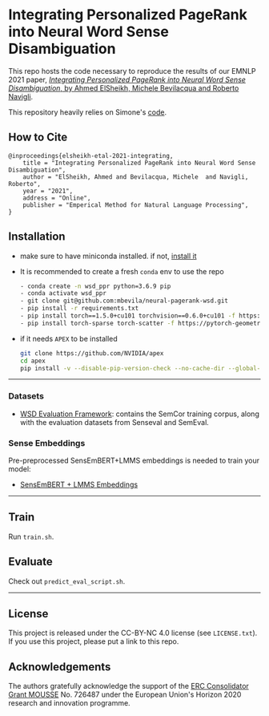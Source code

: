 # Integrating Personalized PageRank into Neural Word Sense Disambiguation


This repo hosts the code necessary to reproduce the results of our EMNLP 2021 paper, [*Integrating Personalized PageRank into Neural Word Sense Disambiguation*, by Ahmed ElSheikh, Michele Bevilacqua and Roberto Navigli](preprint.pdf).

This repository heavily relies on Simone's [code](https://github.com/sapienzaNLP/multilabel-wsd).

## How to Cite
```
@inproceedings{elsheikh-etal-2021-integrating,
    title = "Integrating Personalized PageRank into Neural Word Sense Disambiguation",
    author = "ElSheikh, Ahmed and Bevilacqua, Michele  and Navigli, Roberto",
    year = "2021",
    address = "Online",
    publisher = "Emperical Method for Natural Language Processing",
}
```

## Installation

- make sure to have miniconda installed. if not, [install it](https://docs.conda.io/en/latest/miniconda.html)
- It is recommended to create a fresh `conda` env to use the repo
  
  ```bash
  - conda create -n wsd_ppr python=3.6.9 pip
  - conda activate wsd_ppr
  - git clone git@github.com:mbevila/neural-pagerank-wsd.git
  - pip install -r requirements.txt
  - pip install torch==1.5.0+cu101 torchvision==0.6.0+cu101 -f https://download.pytorch.org/whl/torch_stable.html
  - pip install torch-sparse torch-scatter -f https://pytorch-geometric.com/whl/torch-1.5.0+cu101.html
  ```

- if it needs `APEX` to be installed

  ```bash
  git clone https://github.com/NVIDIA/apex
  cd apex
  pip install -v --disable-pip-version-check --no-cache-dir --global-option="--cpp_ext" --global-option="--cuda_ext" ./
  ```

---

### Datasets

- [WSD Evaluation Framework](http://lcl.uniroma1.it/wsdeval): contains the SemCor training corpus, along with the evaluation datasets from Senseval and SemEval.

### Sense Embeddings

Pre-preprocessed SensEmBERT+LMMS <!--  OR ARES  --> embeddings is needed to train your model:

- [SensEmBERT + LMMS Embeddings](https://drive.google.com/file/d/11v4FUMyHdpFBrkRJt8cGyy6xkM9a_Emp/view?usp=sharing)

<!-- - [ARES Embeddings](https://drive.google.com/file/d/11riHw5BLay9ORAbLC-2Cl6dYXnd9ZJnx/view?usp=sharing) -->

---

## Train

Run `train.sh`.

## Evaluate

Check out `predict_eval_script.sh`. 

---

## License
This project is released under the CC-BY-NC 4.0 license (see `LICENSE.txt`). If you use this project, please put a link to this repo.

## Acknowledgements
The authors gratefully acknowledge the support of the <a href="http://mousse-project.org">ERC Consolidator Grant MOUSSE</a> No. 726487 under the European
Union's Horizon 2020 research and innovation programme.
